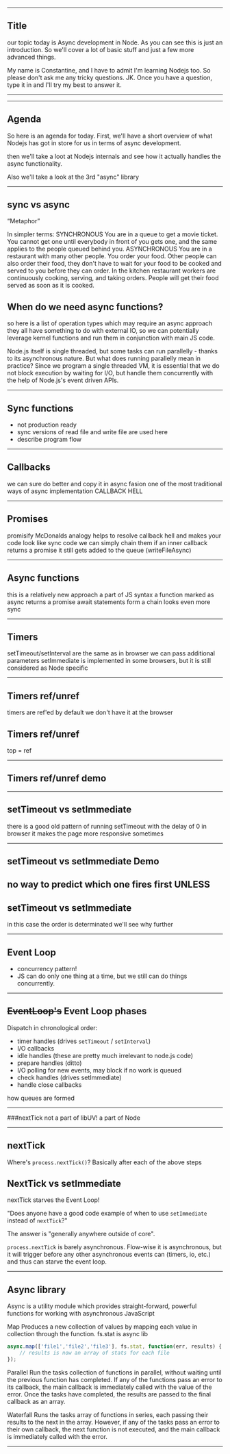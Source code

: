 ___
## Title
our topic today is Async development in Node. As you can see this is just an introduction. So we'll cover a lot of basic stuff and just a few more advanced things.

My name is Constantine, and I have to admit I'm learning Nodejs too. So please don't ask me any tricky questions. JK. Once you have a question, type it in and I'll try my best to answer it.
___



___
## Agenda
So here is an agenda for today. First, we'll have a short overview of what Nodejs has got in store for us in terms of async development.

then we'll take a loot at Nodejs internals and see how it actually handles the async functionality.



Also we'll take a look at the 3rd "async" library

___
## sync vs async 

“Metaphor”


In simpler terms:
SYNCHRONOUS
You are in a queue to get a movie ticket. You cannot get one until everybody in front of you gets one, and the same applies to the people queued behind you.
ASYNCHRONOUS
You are in a restaurant with many other people. You order your food. Other people can also order their food, they don't have to wait for your food to be cooked and served to you before they can order. In the kitchen restaurant workers are continuously cooking, serving, and taking orders. People will get their food served as soon as it is cooked.


## When do we need async functions?
so here is a list of operation types which may require an async approach 
they all have something to do with external IO, so we can potentially leverage kernel functions and run them in conjunction with main JS code.  

Node.js itself is single threaded, but some tasks can run parallelly - thanks to its asynchronous nature.
But what does running parallelly mean in practice?
Since we program a single threaded VM, it is essential that we do not block execution by waiting for I/O, but handle them concurrently with the help of Node.js's event driven APIs.


___
## Sync functions

* not production ready
* sync versions of read file and write file are used here
* describe program flow

___
## Callbacks
we can sure do better and copy it in async fasion
one of the most traditional ways of async implementation
CALLBACK HELL

___

## Promises
promisify
McDonalds analogy
helps to resolve callback hell and makes your code look like sync code
we can simply chain them
if an inner callback returns a promise it still gets added to the queue
(writeFileAsync)

___

## Async functions
this is a relatively new approach 
a part of JS syntax
a function marked as async returns a promise
await statements form a chain
looks even more sync

---

## Timers
setTimeout/setInterval are the same as in browser
we can pass additional parameters
setImmediate is implemented in some browsers, but it is still considered as Node specific

---
## Timers ref/unref
timers are ref'ed by default
we don't have it at the browser

## Timers ref/unref
top = ref

---
## Timers ref/unref demo

---

## setTimeout vs setImmediate 
there is a good old pattern of running setTimeout with the delay of 0 in browser
it makes the page more responsive sometimes

---
## setTimeout vs setImmediate Demo
no way to predict which one fires first
UNLESS
---

## setTimeout vs setImmediate 
in this case the order is determinated
we'll see why further

---

## Event Loop
* concurrency pattern!
* JS can do only one thing at a time, but we still can do things concurrently.


---
## ~~EventLoop's~~ Event Loop phases


Dispatch in chronological order:

* timer handles (drives `setTimeout` / `setInterval`)
* I/O callbacks
* idle handles (these are pretty much irrelevant to node.js code)
* prepare handles (ditto)
* I/O polling for new events, may block if no work is queued
* check handles (drives setImmediate)
* handle close callbacks

how queues are formed


---

###nextTick
not a part of libUV! a part of Node

---

## nextTick

Where's `process.nextTick()`? Basically after each of the above steps


## NextTick vs setImmediate  
nextTick starves the Event Loop!

"Does anyone have a good code example of when to use `setImmediate` instead of `nextTick`?"

The answer is "generally anywhere outside of core".

`process.nextTick` is barely asynchronous. Flow-wise it is asynchronous, but it will trigger before any other asynchronous events can (timers, io, etc.) and thus can starve the event loop.

---

## Async library
Async is a utility module which provides straight-forward, powerful functions for working with asynchronous JavaScript

Map
Produces a new collection of values by mapping each value in collection through the function.
fs.stat is async lib

```javascript
async.map(['file1','file2','file3'], fs.stat, function(err, results) {
    // results is now an array of stats for each file
});
``` 

Parallel
Run the tasks collection of functions in parallel, without waiting until the previous function has completed. If any of the functions pass an error to its callback, the main callback is immediately called with the value of the error. Once the tasks have completed, the results are passed to the final callback as an array.

Waterfall
Runs the tasks array of functions in series, each passing their results to the next in the array. However, if any of the tasks pass an error to their own callback, the next function is not executed, and the main callback is immediately called with the error.

---